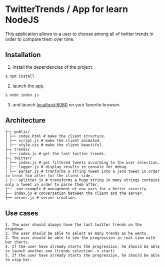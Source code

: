 # TwitterTrends / App for learn NodeJS

This application allows to a user to choose among all of twitter trends in order to compare them over time.


## Installation

1. install the dependencies of the project.

```bash
$ npm install
```

2. launch the app.
```bash
$ node index.js
```

3. and launch [localhost:8080](localhost:8080) on your favorite browser.



## Architecture

```
├─┐ public/
│ ├── index.html # make the client structure.
│ ├── script.js # make the client animated.
│ ├── style.css # make the client beautiful.
├─┐ trends/
| ├── index.js # get the last twitter trends.
├─┐ twitter/
| ├── index.js # get filtered tweets according to the user selection.
| ├── logger.js # display results in console for debug.
| ├── parser.js # tranforms a string tweet into a json tweet in order to treat him after for the client side.
| ├── splitter.js # transforms a huge string in many strings contains only a tweet in order to parse them after.
├── .env.example # management of env vars for a better security.
├── index.js # conversation between the client and the server.
├── server.js # server creation.

```

## Use cases

```
1. The user should always have the last twitter trends on the dropdown.
2. The user should be able to select as many trends as he wants.
3. The user should be able to see the progression in real-time with bar charts.
4. If the user have already starts the progression, he should be able to launch another one (trends selection -> start)
5. If the user have already starts the progression, he should be able to stop her.
```
